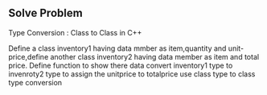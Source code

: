 Solve Problem
-------------

Type Conversion : Class to Class in C++

Define a class inventory1 having data mmber as item,quantity and unit-price,define
another class inventory2 having data member as item and total price. 
Define function to show there data convert inventory1 type to invenroty2 type to 
assign the unitprice to totalprice use class type to class type conversion